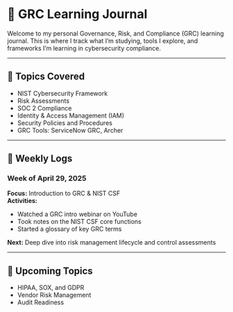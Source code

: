 # 🔐 GRC Learning Journal

Welcome to my personal Governance, Risk, and Compliance (GRC) learning journal. This is where I track what I’m studying, tools I explore, and frameworks I’m learning in cybersecurity compliance.

---

## 🧠 Topics Covered

- NIST Cybersecurity Framework
- Risk Assessments
- SOC 2 Compliance
- Identity & Access Management (IAM)
- Security Policies and Procedures
- GRC Tools: ServiceNow GRC, Archer

---

## 📅 Weekly Logs

### Week of April 29, 2025
**Focus:** Introduction to GRC & NIST CSF  
**Activities:**
- Watched a GRC intro webinar on YouTube
- Took notes on the NIST CSF core functions
- Started a glossary of key GRC terms

**Next:** Deep dive into risk management lifecycle and control assessments

---

## 📌 Upcoming Topics
- HIPAA, SOX, and GDPR
- Vendor Risk Management
- Audit Readiness
